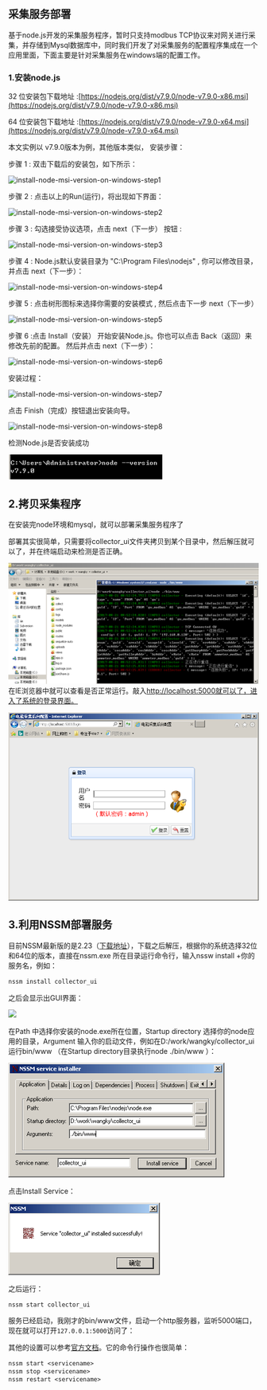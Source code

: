 ## 采集服务部署

基于node.js开发的采集服务程序，暂时只支持modbus TCP协议来对网关进行采集，并存储到Mysql数据库中，同时我们开发了对采集服务的配置程序集成在一个应用里面，下面主要是针对采集服务在windows端的配置工作。

### 1.安装node.js

32 位安装包下载地址 :[https://nodejs.org/dist/v7.9.0/node-v7.9.0-x86.msi](https://nodejs.org/dist/v7.9.0/node-v7.9.0-x86.msi)

64 位安装包下载地址 :[https://nodejs.org/dist/v7.9.0/node-v7.9.0-x64.msi](https://nodejs.org/dist/v7.9.0/node-v7.9.0-x64.msi)

本文实例以 v7.9.0版本为例，其他版本类似， 安装步骤：

步骤 1 : 双击下载后的安装包，如下所示：

![](http://www.runoob.com/wp-content/uploads/2014/03/install-node-msi-version-on-windows-step1.png "install-node-msi-version-on-windows-step1")

步骤 2 : 点击以上的Run\(运行\)，将出现如下界面：

![](http://www.runoob.com/wp-content/uploads/2014/03/install-node-msi-version-on-windows-step2.png "install-node-msi-version-on-windows-step2")

步骤 3 : 勾选接受协议选项，点击 next（下一步） 按钮 :

![](http://www.runoob.com/wp-content/uploads/2014/03/install-node-msi-version-on-windows-step3.png "install-node-msi-version-on-windows-step3")

步骤 4 : Node.js默认安装目录为 "C:\Program Files\nodejs\" , 你可以修改目录，并点击 next（下一步）：

![](http://www.runoob.com/wp-content/uploads/2014/03/install-node-msi-version-on-windows-step4.png "install-node-msi-version-on-windows-step4")

步骤 5 : 点击树形图标来选择你需要的安装模式 , 然后点击下一步 next（下一步）

![](http://www.runoob.com/wp-content/uploads/2014/03/install-node-msi-version-on-windows-step5.png "install-node-msi-version-on-windows-step5")

步骤 6 :点击 Install（安装） 开始安装Node.js。你也可以点击 Back（返回）来修改先前的配置。 然后并点击 next（下一步）：

![](http://www.runoob.com/wp-content/uploads/2014/03/install-node-msi-version-on-windows-step6.png "install-node-msi-version-on-windows-step6")

安装过程：

![](http://www.runoob.com/wp-content/uploads/2014/03/install-node-msi-version-on-windows-step7.png "install-node-msi-version-on-windows-step7")

点击 Finish（完成）按钮退出安装向导。

![](http://www.runoob.com/wp-content/uploads/2014/03/install-node-msi-version-on-windows-step8.png "install-node-msi-version-on-windows-step8")

检测Node.js是否安装成功

![](/assets/nodecheck.png)

## 2.拷贝采集程序

在安装完node环境和mysql，就可以部署采集服务程序了

部署其实很简单，只需要将collector\_ui文件夹拷贝到某个目录中，然后解压就可以了，并在终端启动来检测是否正确。

![](/assets/ui.png)在IE浏览器中就可以查看是否正常运行。敲入[http://localhost:5000就可以了，进入了系统的登录界面。](http://localhost:5000就可以了，进入了系统的登录界面。)

![](/assets/login.png)

## 3.利用NSSM部署服务

目前NSSM最新版的是2.23（[下载地址](http://nssm.cc/release/nssm-2.23.zip)），下载之后解压，根据你的系统选择32位和64位的版本，直接在nssm.exe 所在目录运行命令行，输入nssw install +你的服务名，例如：

```bash
nssm install collector_ui
```

之后会显示出GUI界面：

![](http://img.keenwon.com/2014/07/20140708222155_45820.png)

在Path 中选择你安装的node.exe所在位置，Startup directory 选择你的node应用的目录，Argument 输入你的启动文件，例如在D:/work/wangky/collector\_ui运行bin/www （在Startup directory目录执行node ./bin/www ）：

![](/assets/nssm_set.png)

点击Install Service：

![](/assets/nssmok.png)

之后运行：

```
nssm start collector_ui
```

服务已经启动，我刚才的bin/www文件，启动一个http服务器，监听5000端口，现在就可以打开`127.0.0.1:5000`访问了：

其他的设置可以参考[官方文档](http://nssm.cc/usage)。它的命令行操作也很简单：

```
nssm start <servicename>
nssm stop <servicename> 
nssm restart <servicename>
```



